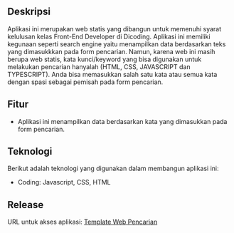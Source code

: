 ## Deskripsi
Aplikasi ini merupakan web statis yang dibangun untuk memenuhi syarat kelulusan kelas Front-End Developer di Dicoding. Aplikasi ini memiliki kegunaan seperti search engine yaitu menampilkan data berdasarkan teks yang dimasukkkan pada form pencarian. Namun, karena web ini masih berupa web statis, kata kunci/keyword yang bisa digunakan untuk melakukan pencarian hanyalah (HTML, CSS, JAVASCRIPT dan TYPESCRIPT). Anda bisa memasukkan salah satu kata atau semua kata dengan spasi sebagai pemisah pada form pencarian.

## Fitur
- Aplikasi ini menampilkan data berdasarkan kata yang dimasukkan pada form pencarian.

## Teknologi
Berikut adalah teknologi yang digunakan dalam membangun aplikasi ini:
- Coding: Javascript, CSS, HTML

## Release
URL untuk akses aplikasi: 
[Template Web Pencarian](https://ilham76c.github.io/web-browser/)
